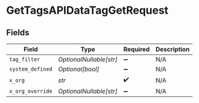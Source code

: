 # GetTagsAPIDataTagGetRequest


## Fields

| Field                   | Type                    | Required                | Description             |
| ----------------------- | ----------------------- | ----------------------- | ----------------------- |
| `tag_filter`            | *OptionalNullable[str]* | :heavy_minus_sign:      | N/A                     |
| `system_defined`        | *Optional[bool]*        | :heavy_minus_sign:      | N/A                     |
| `x_org`                 | *str*                   | :heavy_check_mark:      | N/A                     |
| `x_org_override`        | *OptionalNullable[str]* | :heavy_minus_sign:      | N/A                     |